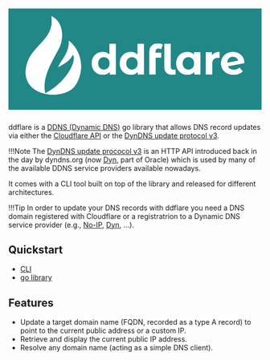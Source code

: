 # ![ddflare](img/ddflare-lgh-gw.svg)


ddflare is a [DDNS (Dynamic DNS)](https://en.wikipedia.org/wiki/Dynamic_DNS) go library that allows DNS record
updates via either the [Cloudflare API](https://developers.cloudflare.com/api/) or
the [DynDNS update protocol v3](https://help.dyn.com/remote-access-api/perform-update/).

!!!Note
    The [DynDNS update prococol v3](https://help.dyn.com/remote-access-api/) is an HTTP API introduced
    back in the day by dyndns.org (now [Dyn](https://account.dyn.com/), part of Oracle) which is used by
    many of the available DDNS service providers available nowadays.

It comes with a CLI tool built on top of the library and released for different architectures.

!!!Tip
    In order to update your DNS records with ddflare you need a DNS domain registered with Cloudflare
    or a registratrion to a Dynamic DNS service provider
    (e.g., [No-IP](https://www.noip.com), [Dyn](https://account.dyn.com/), ...).

## Quickstart
* [CLI](ddflare-cli-install.md)
* [go library](quickstart-library.md)

## Features

* Update a target domain name (FQDN, recorded as a type A record) to point to the current public address
or a custom IP.
* Retrieve and display the current public IP address.
* Resolve any domain name (acting as a simple DNS client).


